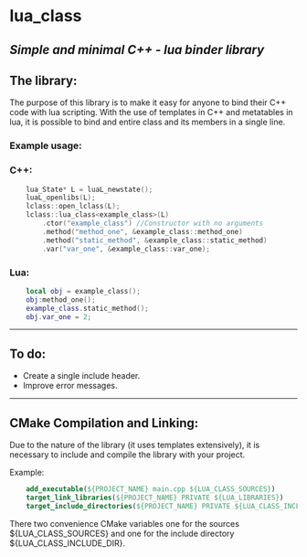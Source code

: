 # lua_class
## *Simple and minimal C++ - lua binder library*

## The library:
The purpose of this library is to make it easy for anyone to bind their C++ code with lua scripting. With the use of templates in C++ and metatables in lua, it is possible to bind and entire class and its members in a single line.


### Example usage:
### C++:
```C++
    lua_State* L = luaL_newstate();
    luaL_openlibs(L);
    lclass::open_lclass(L);
    lclass::lua_class<example_class>(L)
        .ctor("example_class") //Constructor with no arguments
        .method("method_one", &example_class::method_one)
        .method("static_method", &example_class::static_method)
        .var("var_one", &example_class::var_one);
```
### Lua:
```lua
    local obj = example_class();
    obj:method_one();
    example_class.static_method();
    obj.var_one = 2;
```
---

## To do:
- Create a single include header.
- Improve error messages.

---

## CMake Compilation and Linking:
Due to the nature of the library (it uses templates extensively), it is necessary to include and compile the library with your project.

Example:

```Cmake
    add_executable(${PROJECT_NAME} main.cpp ${LUA_CLASS_SOURCES})
    target_link_libraries(${PROJECT_NAME} PRIVATE ${LUA_LIBRARIES})
    target_include_directories(${PROJECT_NAME} PRIVATE ${LUA_CLASS_INCLUDE_DIR} ${LUA_INCLUDE_DIR})
```
There two convenience CMake variables one for the sources ${LUA_CLASS_SOURCES} and one for the include directory ${LUA_CLASS_INCLUDE_DIR}.
